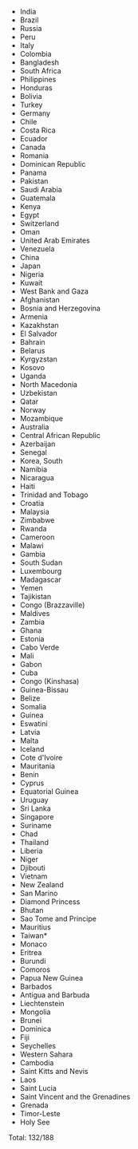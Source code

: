 * India
* Brazil
* Russia
* Peru
* Italy
* Colombia
* Bangladesh
* South Africa
* Philippines
* Honduras
* Bolivia
* Turkey
* Germany
* Chile
* Costa Rica
* Ecuador
* Canada
* Romania
* Dominican Republic
* Panama
* Pakistan
* Saudi Arabia
* Guatemala
* Kenya
* Egypt
* Switzerland
* Oman
* United Arab Emirates
* Venezuela
* China
* Japan
* Nigeria
* Kuwait
* West Bank and Gaza
* Afghanistan
* Bosnia and Herzegovina
* Armenia
* Kazakhstan
* El Salvador
* Bahrain
* Belarus
* Kyrgyzstan
* Kosovo
* Uganda
* North Macedonia
* Uzbekistan
* Qatar
* Norway
* Mozambique
* Australia
* Central African Republic
* Azerbaijan
* Senegal
* Korea, South
* Namibia
* Nicaragua
* Haiti
* Trinidad and Tobago
* Croatia
* Malaysia
* Zimbabwe
* Rwanda
* Cameroon
* Malawi
* Gambia
* South Sudan
* Luxembourg
* Madagascar
* Yemen
* Tajikistan
* Congo (Brazzaville)
* Maldives
* Zambia
* Ghana
* Estonia
* Cabo Verde
* Mali
* Gabon
* Cuba
* Congo (Kinshasa)
* Guinea-Bissau
* Belize
* Somalia
* Guinea
* Eswatini
* Latvia
* Malta
* Iceland
* Cote d'Ivoire
* Mauritania
* Benin
* Cyprus
* Equatorial Guinea
* Uruguay
* Sri Lanka
* Singapore
* Suriname
* Chad
* Thailand
* Liberia
* Niger
* Djibouti
* Vietnam
* New Zealand
* San Marino
* Diamond Princess
* Bhutan
* Sao Tome and Principe
* Mauritius
* Taiwan*
* Monaco
* Eritrea
* Burundi
* Comoros
* Papua New Guinea
* Barbados
* Antigua and Barbuda
* Liechtenstein
* Mongolia
* Brunei
* Dominica
* Fiji
* Seychelles
* Western Sahara
* Cambodia
* Saint Kitts and Nevis
* Laos
* Saint Lucia
* Saint Vincent and the Grenadines
* Grenada
* Timor-Leste
* Holy See

Total: 132/188